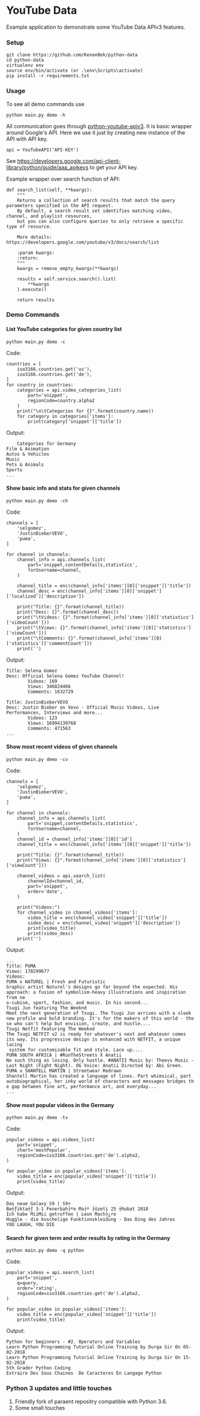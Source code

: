 # YouTube Data

Example application to demonstrate some YouTube Data APIv3 features.

### Setup

    git clone https://github.com/KenanBek/python-data
    cd python-data
    virtualenv env
    source env/bin/activate (or .\env\Scripts\activate)
    pip install -r requirements.txt

### Usage

To see all demo commands use

    python main.py demo -h

All communication goes through [python-youtube-apiv3](https://github.com/KenanBek/python-youtube-apiv3).
It is basic wrapper around Google's API. Here we use it just by creating new instance of the API with API key.

    api = YouTubeAPI('API-KEY')

See https://developers.google.com/api-client-library/python/guide/aaa_apikeys to get your API key.

Example wrapper over search function of API:

    def search_list(self, **kwargs):
        """
        Returns a collection of search results that match the query parameters specified in the API request. 
        By default, a search result set identifies matching video, channel, and playlist resources, 
        but you can also configure queries to only retrieve a specific type of resource.

        More details: https://developers.google.com/youtube/v3/docs/search/list

        :param kwargs: 
        :return: 
        """
        kwargs = remove_empty_kwargs(**kwargs)

        results = self.service.search().list(
            **kwargs
        ).execute()

        return results

### Demo Commands

#### List YouTube categories for given country list

    python main.py demo -c

Code:

    countries = [
        iso3166.countries.get('us'),
        iso3166.countries.get('de'),
    ]
    for country in countries:
        categories = api.video_categories_list(
            part='snippet',
            regionCode=country.alpha2
        )
        print("\n\tCategories for {}".format(country.name))
        for category in categories['items']:
            print(category['snippet']['title'])

Output:

        Categories for Germany
    Film & Animation
    Autos & Vehicles
    Music
    Pets & Animals
    Sports
    ...

#### Show basic info and stats for given channels

    python main.py demo -ch

Code:

    channels = [
        'selgomez',
        'JustinBieberVEVO',
        'puma',
    ]

    for channel in channels:
        channel_info = api.channels_list(
            part='snippet,contentDetails,statistics',
            forUsername=channel,
        )

        channel_title = enc(channel_info['items'][0]['snippet']['title'])
        channel_desc = enc(channel_info['items'][0]['snippet']['localized']['description'])

        print("Title: {}".format(channel_title))
        print("Desc: {}".format(channel_desc))
        print("\tVideos: {}".format(channel_info['items'][0]['statistics']['videoCount']))
        print("\tViews: {}".format(channel_info['items'][0]['statistics']['viewCount']))
        print("\tComments: {}".format(channel_info['items'][0]['statistics']['commentCount']))
        print('')

Output:

    Title: Selena Gomez
    Desc: Official Selena Gomez YouTube Channel!
            Videos: 169
            Views: 346824466
            Comments: 1632729

    Title: JustinBieberVEVO
    Desc: Justin Bieber on Vevo - Official Music Videos, Live Performances, Interviews and more...
            Videos: 123
            Views: 16994139768
            Comments: 471563
    ...

#### Show most recent videos of given channels

    python main.py demo -cv

Code:

    channels = [
        'selgomez',
        'JustinBieberVEVO',
        'puma',
    ]

    for channel in channels:
        channel_info = api.channels_list(
            part='snippet,contentDetails,statistics',
            forUsername=channel,
        )
        channel_id = channel_info['items'][0]['id']
        channel_title = enc(channel_info['items'][0]['snippet']['title'])

        print("Title: {}".format(channel_title))
        print("Views: {}".format(channel_info['items'][0]['statistics']['viewCount']))

        channel_videos = api.search_list(
            channelId=channel_id,
            part='snippet',
            order='date',
        )

        print("Videos:")
        for channel_video in channel_videos['items']:
            video_title = enc(channel_video['snippet']['title'])
            video_desc = enc(channel_video['snippet']['description'])
            print(video_title)
            print(video_desc)
        print('')

Output:

    ...
    Title: PUMA
    Views: 178299677
    Videos:
    PUMA x NATUREL | Fresh and Futuristic
    Graphic artist Naturel's designs go far beyond the expected. His approach: a fusion of symbolism-heavy illustrations and inspiration from ne
    o-cubism, sport, fashion, and music. In his second...
    Tsugi Jun featuring The Weeknd
    Meet the next generation of Tsugi. The Tsugi Jun arrives with a sleek new profile and bold branding. It's for the makers of this world - tho
    se who can't help but envision, create, and hustle....
    Tsugi Netfit featuring The Weeknd
    The Tsugi NETFIT v2 is ready for whatever's next and whatever comes its way. Its progressive design is enhanced with NETFIT, a unique lacing
     system for customizable fit and style. Lace up....
    PUMA SOUTH AFRICA | #RunTheStreets X Anatii
    No such thing as losing. Only hustle. #ANATII Music by: Theevs Music - Last Night (Fight Night). OG Voice: Anatii Directed by: Abi Green.
    PUMA x SHANTELL MARTIN | Streetwear Redrawn
    Shantell Martin has created a language of lines. Part whimsical, part autobiographical, her inky world of characters and messages bridges th
    e gap between fine art, performance art, and everyday...
    ...

#### Show most popular videos in the Germany

    python main.py demo -tv

Code:

    popular_videos = api.videos_list(
        part='snippet',
        chart='mostPopular',
        regionCode=iso3166.countries.get('de').alpha2,
    )

    for popular_video in popular_videos['items']:
        video_title = enc(popular_video['snippet']['title'])
        print(video_title)

Output:

    Das neue Galaxy S9 | S9+
    Be┼ƒikta┼ƒ 3-1 Fenerbah├ºe Ma├º ├ûzeti 25 ┼₧ubat 2018
    Ich habe MiiMii getroffen | Leon Mach├¿re
    Huggle - die kuschelige Funktionskleidung - Das Ding des Jahres
    YOU LAUGH, YOU DIE

#### Search for given term and order results by rating in the Germany

    python main.py demo -q python

Code:

    popular_videos = api.search_list(
        part='snippet',
        q=query,
        order='rating',
        regionCode=iso3166.countries.get('de').alpha2,
    )

    for popular_video in popular_videos['items']:
        video_title = enc(popular_video['snippet']['title'])
        print(video_title)

Output:

    Python for beginners - #2. Operators and Variables
    Learn Python Programming Tutorial Online Training by Durga Sir On 05-02-2018
    Learn Python Programming Tutorial Online Training by Durga Sir On 15-02-2018
    5th Grader Python Coding
    Extraire Des Sous Chaines  De Caracteres En Langage Python


### Python 3 updates and little touches
1. Friendly fork of paraent repositry compatible with Python 3.6.
2. Some small touches